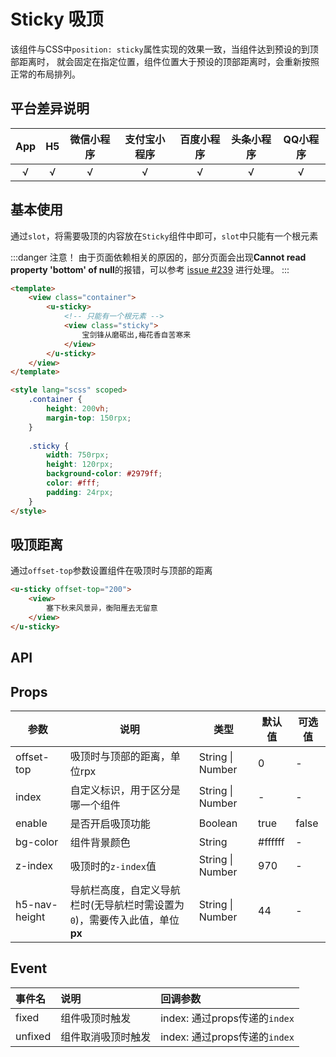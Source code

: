# Sticky 吸顶 <to-api/>

<demo-model url="/pages/componentsB/sticky/index"></demo-model>


该组件与CSS中`position: sticky`属性实现的效果一致，当组件达到预设的到顶部距离时，
就会固定在指定位置，组件位置大于预设的顶部距离时，会重新按照正常的布局排列。

<custom-block text="由于右侧的演示是通过iframe标签引入的，缺少了手机端运行的相关API，所以吸顶是看不到效果的，手机端有不会这些问题，请在右上角的“演示”中用手机扫码查看对应的效果"></custom-block>

## 平台差异说明

|App|H5|微信小程序|支付宝小程序|百度小程序|头条小程序|QQ小程序|
|:-:|:-:|:-:|:-:|:-:|:-:|:-:|
|√|√|√|√|√|√|√|

## 基本使用

通过`slot`，将需要吸顶的内容放在`Sticky`组件中即可，`slot`中只能有一个根元素

:::danger 注意！
由于页面依赖相关的原因的，部分页面会出现**Cannot read property 'bottom' of null**的报错，可以参考 [issue #239](https://github.com/YanxinNet/uView/issues/239) 进行处理。
:::

```html
<template>
	<view class="container">
		<u-sticky>
			<!-- 只能有一个根元素 -->
			<view class="sticky">
				宝剑锋从磨砺出,梅花香自苦寒来
			</view>
		</u-sticky>
	</view>
</template>

<style lang="scss" scoped>
	.container {
		height: 200vh;
		margin-top: 150rpx;
	}
	
	.sticky {
		width: 750rpx;
		height: 120rpx;
		background-color: #2979ff;
		color: #fff;
		padding: 24rpx;
	}
</style>
```

## 吸顶距离

通过`offset-top`参数设置组件在吸顶时与顶部的距离

```html
<u-sticky offset-top="200">
	<view>
		塞下秋来风景异，衡阳雁去无留意
	</view>
</u-sticky>
```

## API

## Props

| 参数          | 说明            | 类型            | 默认值             |  可选值   |
|-------------  |---------------- |---------------|------------------ |-------- |
| offset-top | 吸顶时与顶部的距离，单位rpx  | String \| Number | 0 | - |
| index | 自定义标识，用于区分是哪一个组件 | String \| Number  | - | - |
| enable | 是否开启吸顶功能 | Boolean  | true | false |
| bg-color | 组件背景颜色 | String  | #ffffff | - |
| z-index | 吸顶时的`z-index`值 | String \| Number  | 970 | - |
| h5-nav-height | 导航栏高度，自定义导航栏时(无导航栏时需设置为`0`)，需要传入此值，单位**px** | String \| Number  | 44 | - |

## Event

|事件名|说明|回调参数|
|:-|:-|:-|
| fixed | 组件吸顶时触发 | index: 通过props传递的`index` |
| unfixed | 组件取消吸顶时触发 | index: 通过props传递的`index` |
